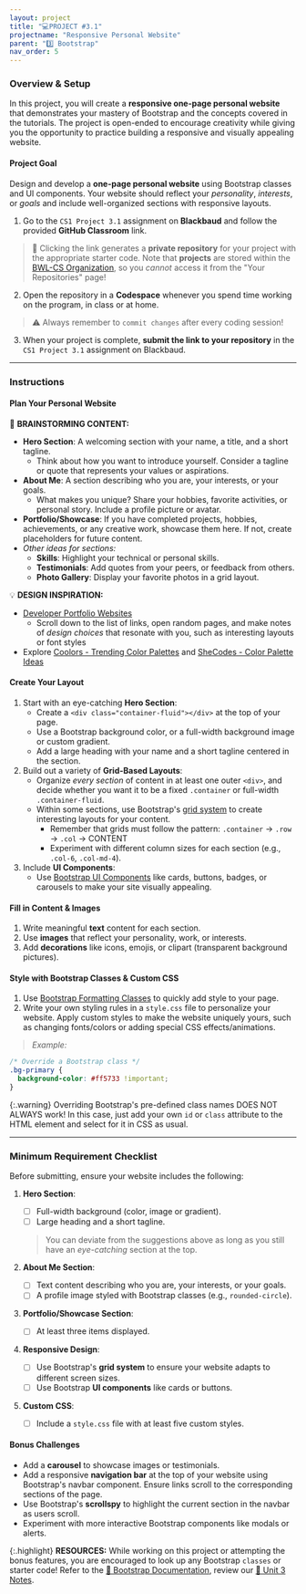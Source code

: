 ```yaml
---
layout: project
title: "💻PROJECT #3.1"
projectname: "Responsive Personal Website"
parent: "3️⃣ Bootstrap"
nav_order: 5
---
```



### Overview & Setup

In this project, you will create a **responsive one-page personal website** that demonstrates your mastery of Bootstrap and the concepts covered in the tutorials. The project is open-ended to encourage creativity while giving you the opportunity to practice building a responsive and visually appealing website.

#### Project Goal
Design and develop a **one-page personal website** using Bootstrap classes and UI components. Your website should reflect your _personality_, _interests_, or _goals_ and include well-organized sections with responsive layouts.

<div class="setup" markdown="block">

1. Go to the `CS1 Project 3.1` assignment on **Blackbaud** and follow the provided **GitHub Classroom** link.
  > 📁 Clicking the link generates a **private repository** for your project with the appropriate starter code. Note that **projects** are stored within the [BWL-CS Organization](https://github.com/BWL-CS), so you _cannot_ access it from the "Your Repositories" page!
2. Open the repository in a **Codespace** whenever you spend time working on the program, in class or at home. 
  > ⚠️ Always remember to `commit changes` after every coding session!
3. When your project is complete, **submit the link to your repository** in the `CS1 Project 3.1` assignment on Blackbaud.

</div>

--- 

### Instructions

#### Plan Your Personal Website

<div class="task" markdown="block">
  
🧠 **BRAINSTORMING CONTENT:**
- **Hero Section**: A welcoming section with your name, a title, and a short tagline.
  - Think about how you want to introduce yourself. Consider a tagline or quote that represents your values or aspirations.
- **About Me**: A section describing who you are, your interests, or your goals.
  - What makes you unique? Share your hobbies, favorite activities, or personal story. Include a profile picture or avatar.
- **Portfolio/Showcase**: If you have completed projects, hobbies, achievements, or any creative work, showcase them here. If not, create placeholders for future content.
- _Other ideas for sections:_
  - **Skills**: Highlight your technical or personal skills. 
  - **Testimonials**: Add quotes from your peers, or feedback from others.
  - **Photo Gallery**: Display your favorite photos in a grid layout. 

💡 **DESIGN INSPIRATION:** 
- [Developer Portfolio Websites](https://github.com/emmabostian/developer-portfolios)
  - Scroll down to the list of links, open random pages, and make notes of _design choices_ that resonate with you, such as interesting layouts or font styles
- Explore [Coolors - Trending Color Palettes](https://coolors.co/palettes/trending) and [SheCodes - Color Palette Ideas](https://www.shecodes.io/palettes)

</div>

#### Create Your Layout
1. Start with an eye-catching **Hero Section**:
   - Create a `<div class="container-fluid"></div>` at the top of your page. 
   - Use a Bootstrap background color, or a full-width background image or custom gradient.
   - Add a large heading with your name and a short tagline centered in the section.
1. Build out a variety of **Grid-Based Layouts**:
   - Organize _every section_ of content in at least one outer `<div>`, and decide whether you want it to be a fixed `.container` or full-width `.container-fluid`.  
   - Within some sections, use Bootstrap's [grid system](https://getbootstrap.com/docs/5.3/layout/grid/) to create interesting layouts for your content.
     - Remember that grids must follow the pattern: `.container` → `.row` → `.col` → CONTENT
     - Experiment with different column sizes for each section (e.g., `.col-6`, `.col-md-4`).
1. Include **UI Components**:
   - Use [Bootstrap UI Components](https://coderina.dev/webdocs/docs/unit03/notes302.html) like cards, buttons, badges, or carousels to make your site visually appealing.

#### Fill in Content & Images
1. Write meaningful **text** content for each section.
2. Use **images** that reflect your personality, work, or interests.
3. Add **decorations** like icons, emojis, or clipart (transparent background pictures).

#### Style with Bootstrap Classes & Custom CSS
1. Use [Bootstrap Formatting Classes](https://coderina.dev/webdocs/docs/unit03/notes301.html) to quickly add style to your page.
2. Write your own styling rules in a `style.css` file to personalize your website. Apply custom styles to make the website uniquely yours, such as changing fonts/colors or adding special CSS effects/animations. 
  > _Example:_
  ```css
  /* Override a Bootstrap class */
  .bg-primary {
    background-color: #ff5733 !important;
  }
  ```

{:.warning}
Overriding Bootstrap's pre-defined class names DOES NOT ALWAYS work! In this case, just add your own `id` or `class` attribute to the HTML element and select for it in CSS as usual. 

--- 

### Minimum Requirement Checklist

Before submitting, ensure your website includes the following:

1. **Hero Section**:
   - [ ] Full-width background (color, image or gradient).
   - [ ] Large heading and a short tagline.
   > You can deviate from the suggestions above as long as you still have an _eye-catching_ section at the top.

2. **About Me Section**:
   - [ ] Text content describing who you are, your interests, or your goals.
   - [ ] A profile image styled with Bootstrap classes (e.g., `rounded-circle`).

3. **Portfolio/Showcase Section**:
   - [ ] At least three items displayed.

4. **Responsive Design**:
   - [ ] Use Bootstrap's **grid system** to ensure your website adapts to different screen sizes.
   - [ ] Use Bootstrap **UI components** like cards or buttons.

5. **Custom CSS**:
   - [ ] Include a `style.css` file with at least five custom styles.

#### Bonus Challenges
- Add a **carousel** to showcase images or testimonials.
- Add a responsive **navigation bar** at the top of your website using Bootstrap's navbar component. Ensure links scroll to the corresponding sections of the page.
- Use Bootstrap's **scrollspy** to highlight the current section in the navbar as users scroll.
- Experiment with more interactive Bootstrap components like modals or alerts.


{:.highlight}
**RESOURCES:** While working on this project or attempting the bonus features, you are encouraged to look up any Bootstrap `classes` or starter code! Refer to the [📖 Bootstrap Documentation](https://www.w3schools.com/css/), review our [📓 Unit 3 Notes](https://coderina.dev/webdocs/unit03). 


